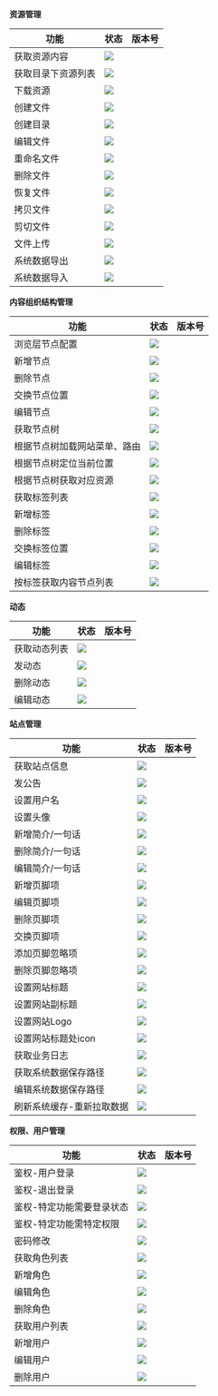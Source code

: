 **资源管理**

| 功能               | 状态                                            | 版本号 |
| ------------------ | ----------------------------------------------- | ------ |
| 获取资源内容       | ![](https://img.shields.io/badge/开发中-FF9B50) |        |
| 获取目录下资源列表 | ![](https://img.shields.io/badge/开发中-FF9B50) |        |
| 下载资源           | ![](https://img.shields.io/badge/开发中-FF9B50) |        |
| 创建文件           | ![](https://img.shields.io/badge/开发中-FF9B50) |        |
| 创建目录           | ![](https://img.shields.io/badge/开发中-FF9B50) |        |
| 编辑文件           | ![](https://img.shields.io/badge/开发中-FF9B50) |        |
| 重命名文件         | ![](https://img.shields.io/badge/开发中-FF9B50) |        |
| 删除文件           | ![](https://img.shields.io/badge/开发中-FF9B50) |        |
| 恢复文件           | ![](https://img.shields.io/badge/开发中-FF9B50) |        |
| 拷贝文件           | ![](https://img.shields.io/badge/开发中-FF9B50) |        |
| 剪切文件           | ![](https://img.shields.io/badge/开发中-FF9B50) |        |
| 文件上传           | ![](https://img.shields.io/badge/开发中-FF9B50) |        |
| 系统数据导出       | ![](https://img.shields.io/badge/开发中-FF9B50) |        |
| 系统数据导入       | ![](https://img.shields.io/badge/开发中-FF9B50) |        |

**内容组织结构管理**

| 功能                         | 状态                                            | 版本号 |
| ---------------------------- | ----------------------------------------------- | ------ |
| 浏览层节点配置               | ![](https://img.shields.io/badge/开发中-FF9B50) |        |
| 新增节点                     | ![](https://img.shields.io/badge/开发中-FF9B50) |        |
| 删除节点                     | ![](https://img.shields.io/badge/开发中-FF9B50) |        |
| 交换节点位置                 | ![](https://img.shields.io/badge/开发中-FF9B50) |        |
| 编辑节点                     | ![](https://img.shields.io/badge/开发中-FF9B50) |        |
| 获取节点树                   | ![](https://img.shields.io/badge/开发中-FF9B50) |        |
| 根据节点树加载网站菜单、路由 | ![](https://img.shields.io/badge/开发中-FF9B50) |        |
| 根据节点树定位当前位置       | ![](https://img.shields.io/badge/开发中-FF9B50) |        |
| 根据节点树获取对应资源       | ![](https://img.shields.io/badge/开发中-FF9B50) |        |
| 获取标签列表                 | ![](https://img.shields.io/badge/开发中-FF9B50) |        |
| 新增标签                     | ![](https://img.shields.io/badge/开发中-FF9B50) |        |
| 删除标签                     | ![](https://img.shields.io/badge/开发中-FF9B50) |        |
| 交换标签位置                 | ![](https://img.shields.io/badge/开发中-FF9B50) |        |
| 编辑标签                     | ![](https://img.shields.io/badge/开发中-FF9B50) |        |
| 按标签获取内容节点列表       | ![](https://img.shields.io/badge/开发中-FF9B50) |        |

**动态**

| 功能         | 状态                                            | 版本号 |
| ------------ | ----------------------------------------------- | ------ |
| 获取动态列表 | ![](https://img.shields.io/badge/开发中-FF9B50) |        |
| 发动态       | ![](https://img.shields.io/badge/开发中-FF9B50) |        |
| 删除动态     | ![](https://img.shields.io/badge/开发中-FF9B50) |        |
| 编辑动态     | ![](https://img.shields.io/badge/开发中-FF9B50) |        |

**站点管理**

| 功能                      | 状态                                            | 版本号 |
| ------------------------- | ----------------------------------------------- | ------ |
| 获取站点信息              | ![](https://img.shields.io/badge/开发中-FF9B50) |        |
| 发公告                    | ![](https://img.shields.io/badge/开发中-FF9B50) |        |
| 设置用户名                | ![](https://img.shields.io/badge/开发中-FF9B50) |        |
| 设置头像                  | ![](https://img.shields.io/badge/开发中-FF9B50) |        |
| 新增简介/一句话           | ![](https://img.shields.io/badge/开发中-FF9B50) |        |
| 删除简介/一句话           | ![](https://img.shields.io/badge/开发中-FF9B50) |        |
| 编辑简介/一句话           | ![](https://img.shields.io/badge/开发中-FF9B50) |        |
| 新增页脚项                | ![](https://img.shields.io/badge/开发中-FF9B50) |        |
| 编辑页脚项                | ![](https://img.shields.io/badge/开发中-FF9B50) |        |
| 删除页脚项                | ![](https://img.shields.io/badge/开发中-FF9B50) |        |
| 交换页脚项                | ![](https://img.shields.io/badge/开发中-FF9B50) |        |
| 添加页脚忽略项            | ![](https://img.shields.io/badge/开发中-FF9B50) |        |
| 删除页脚忽略项            | ![](https://img.shields.io/badge/开发中-FF9B50) |        |
| 设置网站标题              | ![](https://img.shields.io/badge/开发中-FF9B50) |        |
| 设置网站副标题            | ![](https://img.shields.io/badge/开发中-FF9B50) |        |
| 设置网站Logo              | ![](https://img.shields.io/badge/开发中-FF9B50) |        |
| 设置网站标题处icon        | ![](https://img.shields.io/badge/开发中-FF9B50) |        |
| 获取业务日志              | ![](https://img.shields.io/badge/开发中-FF9B50) |        |
| 获取系统数据保存路径      | ![](https://img.shields.io/badge/开发中-FF9B50) |        |
| 编辑系统数据保存路径      | ![](https://img.shields.io/badge/开发中-FF9B50) |        |
| 刷新系统缓存-重新拉取数据 | ![](https://img.shields.io/badge/开发中-FF9B50) |        |

**权限、用户管理**

| 功能                      | 状态                                            | 版本号 |
| ------------------------- | ----------------------------------------------- | ------ |
| 鉴权-用户登录             | ![](https://img.shields.io/badge/开发中-FF9B50) |        |
| 鉴权-退出登录             | ![](https://img.shields.io/badge/开发中-FF9B50) |        |
| 鉴权-特定功能需要登录状态 | ![](https://img.shields.io/badge/开发中-FF9B50) |        |
| 鉴权-特定功能需特定权限   | ![](https://img.shields.io/badge/开发中-FF9B50) |        |
| 密码修改                  | ![](https://img.shields.io/badge/开发中-FF9B50) |        |
| 获取角色列表              | ![](https://img.shields.io/badge/开发中-FF9B50) |        |
| 新增角色                  | ![](https://img.shields.io/badge/开发中-FF9B50) |        |
| 编辑角色                  | ![](https://img.shields.io/badge/开发中-FF9B50) |        |
| 删除角色                  | ![](https://img.shields.io/badge/开发中-FF9B50) |        |
| 获取用户列表              | ![](https://img.shields.io/badge/开发中-FF9B50) |        |
| 新增用户                  | ![](https://img.shields.io/badge/开发中-FF9B50) |        |
| 编辑用户                  | ![](https://img.shields.io/badge/开发中-FF9B50) |        |
| 删除用户                  | ![](https://img.shields.io/badge/开发中-FF9B50) |        |

